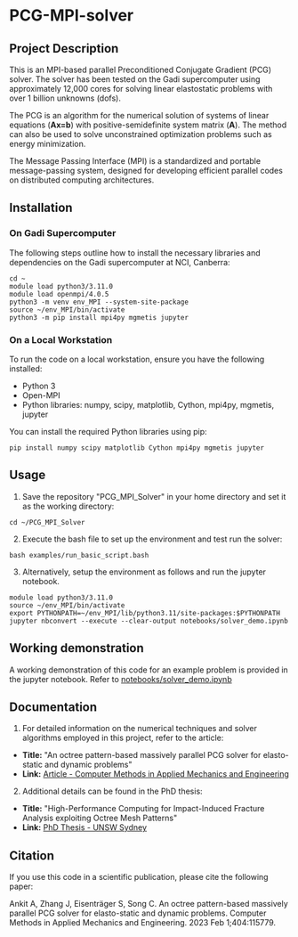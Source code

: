 # PCG-MPI-solver

## Project Description
This is an MPI-based parallel Preconditioned Conjugate Gradient (PCG) solver. The solver has been tested on the Gadi supercomputer using approximately 12,000 cores for solving linear elastostatic problems with over 1 billion unknowns (dofs).

The PCG is an algorithm for the numerical solution of systems of linear equations (**Ax=b**) with positive-semidefinite system matrix (**A**). The method can also be used to solve unconstrained optimization problems such as energy minimization.

The Message Passing Interface (MPI) is a standardized and portable message-passing system, designed for developing efficient parallel codes on distributed computing architectures.

## Installation

### On Gadi Supercomputer
The following steps outline how to install the necessary libraries and dependencies on the Gadi supercomputer at NCI, Canberra:

```shell
cd ~
module load python3/3.11.0
module load openmpi/4.0.5
python3 -m venv env_MPI --system-site-package
source ~/env_MPI/bin/activate
python3 -m pip install mpi4py mgmetis jupyter
```

### On a Local Workstation
To run the code on a local workstation, ensure you have the following installed:

- Python 3
- Open-MPI
- Python libraries: numpy, scipy, matplotlib, Cython, mpi4py, mgmetis, jupyter

You can install the required Python libraries using pip:

```shell
pip install numpy scipy matplotlib Cython mpi4py mgmetis jupyter
```

## Usage

1. Save the repository "PCG_MPI_Solver" in your home directory and set it as the working directory:
```shell
cd ~/PCG_MPI_Solver
```

2. Execute the bash file to set up the environment and test run the solver:
```shell
bash examples/run_basic_script.bash
```

3. Alternatively, setup the environment as follows and run the jupyter notebook.
```shell
module load python3/3.11.0
source ~/env_MPI/bin/activate
export PYTHONPATH=~/env_MPI/lib/python3.11/site-packages:$PYTHONPATH
jupyter nbconvert --execute --clear-output notebooks/solver_demo.ipynb
```

## Working demonstration
A working demonstration of this code for an example problem is provided in the jupyter notebook.
Refer to [notebooks/solver_demo.ipynb](https://github.com/ankitskr/PCG-MPI-solver/blob/main/notebooks/solver_demo.ipynb)

## Documentation
1. For detailed information on the numerical techniques and solver algorithms employed in this project, refer to the article:

- **Title:** "An octree pattern-based massively parallel PCG solver for elasto-static and dynamic problems"
- **Link:** [Article - Computer Methods in Applied Mechanics and Engineering](https://doi.org/10.1016/j.cma.2022.115779)

2. Additional details can be found in the PhD thesis:

- **Title:** "High-Performance Computing for Impact-Induced Fracture Analysis exploiting Octree Mesh Patterns"
- **Link:** [PhD Thesis - UNSW Sydney](https://doi.org/10.26190/unsworks/22788)


## Citation
If you use this code in a scientific publication, please cite the following paper:

Ankit A, Zhang J, Eisenträger S, Song C. An octree pattern-based massively 
parallel PCG solver for elasto-static and dynamic problems. Computer Methods 
in Applied Mechanics and Engineering. 2023 Feb 1;404:115779.